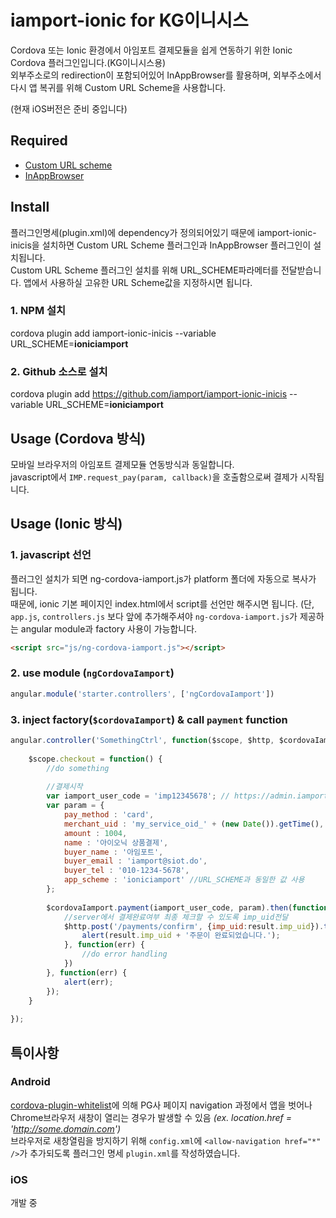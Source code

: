 # iamport-ionic for KG이니시스
Cordova 또는 Ionic 환경에서 아임포트 결제모듈을 쉽게 연동하기 위한 Ionic Cordova 플러그인입니다.(KG이니시스용)  
외부주소로의 redirection이 포함되어있어 InAppBrowser를 활용하며, 외부주소에서 다시 앱 복귀를 위해 Custom URL Scheme을 사용합니다.  

(현재 iOS버전은 준비 중입니다)  

## Required

- [Custom URL scheme](https://github.com/EddyVerbruggen/Custom-URL-scheme)
- [InAppBrowser](https://github.com/apache/cordova-plugin-inappbrowser)

## Install

플러그인명세(plugin.xml)에 dependency가 정의되어있기 때문에 iamport-ionic-inicis을 설치하면 Custom URL Scheme 플러그인과 InAppBrowser 플러그인이 설치됩니다.  
Custom URL Scheme 플러그인 설치를 위해 URL_SCHEME파라메터를 전달받습니다. 앱에서 사용하실 고유한 URL Scheme값을 지정하시면 됩니다.  

### 1. NPM 설치
cordova plugin add iamport-ionic-inicis --variable URL_SCHEME=**ioniciamport**

### 2. Github 소스로 설치
cordova plugin add https://github.com/iamport/iamport-ionic-inicis --variable URL_SCHEME=**ioniciamport**


## Usage (Cordova 방식)
모바일 브라우저의 아임포트 결제모듈 연동방식과 동일합니다.  
javascript에서 `IMP.request_pay(param, callback)`을 호출함으로써 결제가 시작됩니다.  

## Usage (Ionic 방식)
### 1. javascript 선언  
플러그인 설치가 되면 ng-cordova-iamport.js가 platform 폴더에 자동으로 복사가 됩니다.  
때문에, ionic 기본 페이지인 index.html에서 script를 선언만 해주시면 됩니다. 
(단, `app.js`, `controllers.js` 보다 앞에 추가해주셔야 `ng-cordova-iamport.js`가 제공하는 angular module과 factory 사용이 가능합니다.  

```html
<script src="js/ng-cordova-iamport.js"></script>
```

### 2. use module (`ngCordovaIamport`)  

```javascript
angular.module('starter.controllers', ['ngCordovaIamport'])
```
### 3. inject factory(`$cordovaIamport`) & call `payment` function

```javascript
angular.controller('SomethingCtrl', function($scope, $http, $cordovaIamport) {
	
	$scope.checkout = function() {
		//do something
		
		//결제시작
		var iamport_user_code = 'imp12345678'; // https://admin.iamport.kr에 가입 후 발급
		var param = {
			pay_method : 'card',
			merchant_uid : 'my_service_oid_' + (new Date()).getTime(),
			amount : 1004,
			name : '아이오닉 상품결제',
			buyer_name : '아임포트',
			buyer_email : 'iamport@siot.do',
			buyer_tel : '010-1234-5678',
			app_scheme : 'ioniciamport' //URL_SCHEME과 동일한 값 사용
	    };
	
	    $cordovaIamport.payment(iamport_user_code, param).then(function(result) {
	    	//server에서 결제완료여부 최종 체크할 수 있도록 imp_uid전달
	    	$http.post('/payments/confirm', {imp_uid:result.imp_uid}).then(function(rsp) {
	    		alert(result.imp_uid + '주문이 완료되었습니다.');
	    	}, function(err) {
	    		//do error handling
	    	})
	    }, function(err) {
	    	alert(err);
	    });
	}
	
});
```

## 특이사항  
### Android
[cordova-plugin-whitelist](https://github.com/apache/cordova-plugin-whitelist)에 의해 PG사 페이지 navigation 과정에서 앱을 벗어나 Chrome브라우저 새창이 열리는 경우가 발생할 수 있음 *(ex. location.href = 'http://some.domain.com')*  
브라우저로 새창열림을 방지하기 위해 `config.xml`에 `<allow-navigation href="*" />`가 추가되도록 플러그인 명세 `plugin.xml`를 작성하였습니다.  

### iOS
개발 중